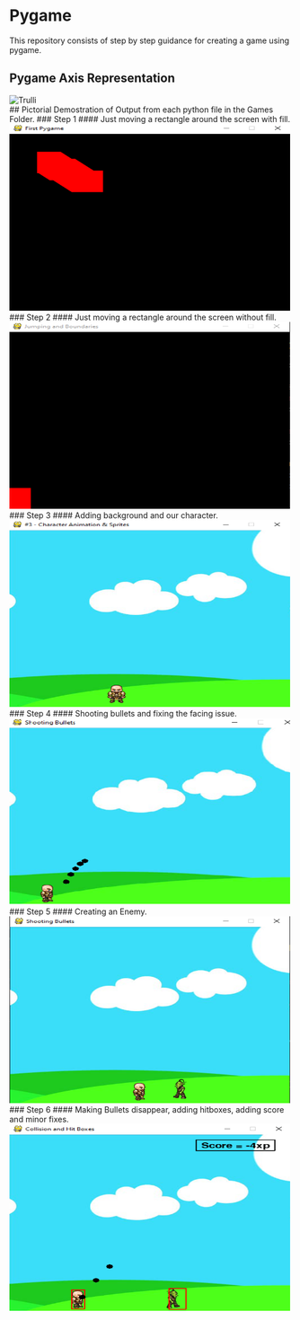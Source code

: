 # Pygame 

This repository consists of step by step guidance for creating a game using pygame.  

## Pygame Axis Representation
<img src="drawing-axis.jpg" alt="Trulli" width="500" height="333">
<br>
## Pictorial Demostration of Output from each python file in the Games Folder.
### Step 1 
#### Just moving a rectangle around the screen with fill.
<img src="Step 1.PNG" alt="Trulli" width="500" height="333">
<br>
### Step 2
#### Just moving a rectangle around the screen without fill.
<img src="Step 2.PNG" alt="Trulli" width="500" height="333">
<br>
### Step 3
#### Adding background and our character.
<img src="Step 3.PNG" alt="Trulli" width="500" height="333">
<br>
### Step 4
#### Shooting bullets and fixing the facing issue.
<img src="Step 4.png" alt="Trulli" width="500" height="333">
<br>
### Step 5 
#### Creating an Enemy.
<img src="Step 5.PNG" alt="Trulli" width="500" height="333">
<br>
### Step 6
#### Making Bullets disappear, adding hitboxes, adding score and minor fixes.
<img src="Step 6.png" alt="Trulli" width="500" height="333">
